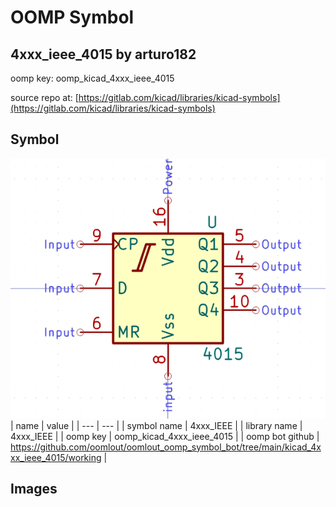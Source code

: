 # OOMP Symbol  
## 4xxx_ieee_4015  by arturo182  
  
oomp key: oomp_kicad_4xxx_ieee_4015  
  
source repo at: [https://gitlab.com/kicad/libraries/kicad-symbols](https://gitlab.com/kicad/libraries/kicad-symbols)  
## Symbol  
  
[![working.png](working_600.png)](working.png)  
| name | value | 
| --- | --- | 
| symbol name | 4xxx_IEEE | 
| library name | 4xxx_IEEE | 
| oomp key | oomp_kicad_4xxx_ieee_4015 | 
| oomp bot github | https://github.com/oomlout/oomlout_oomp_symbol_bot/tree/main/kicad_4xxx_ieee_4015/working | 
## Images  
